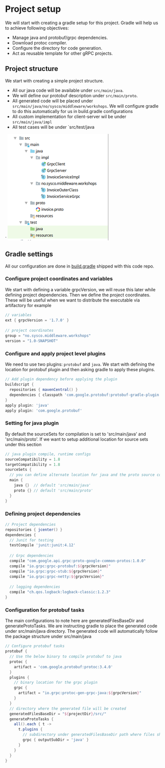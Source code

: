 # Project setup

We will start with creating a gradle setup for this project. Gradle will help us to achieve following objectives:
- Manage java and protobuf/grpc dependencies.
- Download protoc compiler.
- Configure the directory for code generation.
- Act as reusable template for other gRPC projects.

## Project structure
We start with creating a simple project structure. 
- All our java code will be available under `src/main/java`.
- We will define our protobuf description under `src/main/proto`.
- All generated code will be placed under `src/main/java/no/sysco/middleware/workshops`. We will configure gradle to do this automatically for us in build.gradle configurations
- All custom implementation for client-server wil be under `src/main/java/impl`
- All test cases will be under `src/test/java

`
![ProjectStructure](../images/ProjectStr.png)

## Gradle settings
All our configuration are done in [build.gradle](../../build.gradle) shipped with this code repo.

### Configure project coordinates and variables
We start with defining a variable grpcVersion, we will reuse this later while defining project dependencies. Then we define the project coordinates. These will be useful when we want to distribute the executable via artifactory for example
```groovy
// variables
ext { grpcVersion = '1.7.0' }

// project coordinates
group = "no.sysco.middleware.workshops"
version = "1.0-SNAPSHOT"
```

### Configure and apply project level plugins
We need to use two plugins: `protobuf` and `java`. We start with defining the location for protobuf plugin and then asking gradle to apply these plugins.

```groovy
// Add plugin dependency before applying the plugin
buildscript {
  repositories { mavenCentral() }
  dependencies { classpath 'com.google.protobuf:protobuf-gradle-plugin:0.8.6' }
}
apply plugin: 'java'
apply plugin: 'com.google.protobuf'
```

### Setting for java plugin
By default the sourceSets for compilation is set to 'src/main/java' and 'src/main/proto'. If we want to setup additional location for source sets under this section 
```groovy
// java plugin compile, runtime configs
sourceCompatibility = 1.8
targetCompatibility = 1.8
sourceSets {
  // you can define alternate location for java and the proto source code here
  main {
    java {}  // default 'src/main/java'
    proto {} // default 'src/main/proto'
  }
}
```

### Defining project dependencies

```groovy
// Project dependencies
repositories { jcenter() }
dependencies {
  // Junit for testing
  testCompile 'junit:junit:4.12'
  
  // Grpc dependencies
  compile "com.google.api.grpc:proto-google-common-protos:1.0.0"
  compile "io.grpc:grpc-protobuf:${grpcVersion}"
  compile "io.grpc:grpc-stub:${grpcVersion}"
  compile "io.grpc:grpc-netty:${grpcVersion}"
  
  // logging dependencies
  compile "ch.qos.logback:logback-classic:1.2.3"
}
```

### Configuration for protobuf tasks 
The main configurations to note here are generatedFilesBaseDir and generateProtoTasks. We are instructing gradle to place the generated code under src/main/java directory. The generated code will automatically follow the package structure under src/main/java

```groovy
// Configure protobuf tasks
protobuf {
  // Use the below binary to compile protobuf to java
  protoc {
    artifact = 'com.google.protobuf:protoc:3.4.0'
  }
  plugins {
    // binary location for the grpc plugin
    grpc {
      artifact = "io.grpc:protoc-gen-grpc-java:${grpcVersion}"
    }
  }
  // directory where the generated file will be created
  generatedFilesBaseDir = "${projectDir}/src/"
  generateProtoTasks {
    all().each { t ->
      t.plugins {
        // subdirectory under generatedFilesBaseDir path where files should be generated
        grpc { outputSubDir = 'java' }
      }
    }
  }
}
```